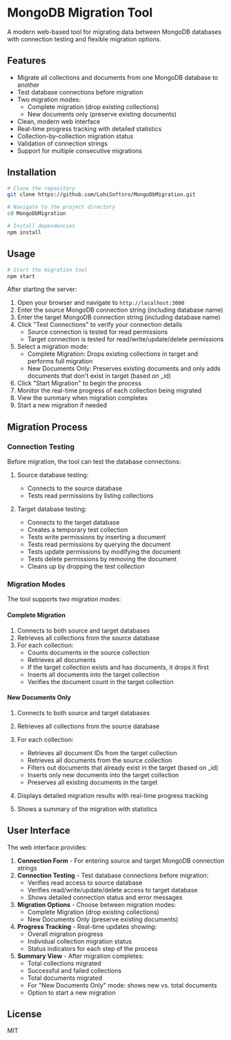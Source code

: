 # MongoDB Migration Tool

A modern web-based tool for migrating data between MongoDB databases with connection testing and flexible migration options.

## Features

- Migrate all collections and documents from one MongoDB database to another
- Test database connections before migration
- Two migration modes:
  - Complete migration (drop existing collections)
  - New documents only (preserve existing documents)
- Clean, modern web interface
- Real-time progress tracking with detailed statistics
- Collection-by-collection migration status
- Validation of connection strings
- Support for multiple consecutive migrations

## Installation

```bash
# Clone the repository
git clone https://github.com/LohiSoftsro/MongoDbMigration.git

# Navigate to the project directory
cd MongoDbMigration

# Install dependencies
npm install
```

## Usage

```bash
# Start the migration tool
npm start
```

After starting the server:

1. Open your browser and navigate to `http://localhost:3000`
2. Enter the source MongoDB connection string (including database name)
3. Enter the target MongoDB connection string (including database name)
4. Click "Test Connections" to verify your connection details
   - Source connection is tested for read permissions
   - Target connection is tested for read/write/update/delete permissions
5. Select a migration mode:
   - Complete Migration: Drops existing collections in target and performs full migration
   - New Documents Only: Preserves existing documents and only adds documents that don't exist in target (based on _id)
6. Click "Start Migration" to begin the process
7. Monitor the real-time progress of each collection being migrated
8. View the summary when migration completes
9. Start a new migration if needed

## Migration Process

### Connection Testing

Before migration, the tool can test the database connections:

1. Source database testing:
   - Connects to the source database
   - Tests read permissions by listing collections

2. Target database testing:
   - Connects to the target database
   - Creates a temporary test collection
   - Tests write permissions by inserting a document
   - Tests read permissions by querying the document
   - Tests update permissions by modifying the document
   - Tests delete permissions by removing the document
   - Cleans up by dropping the test collection

### Migration Modes

The tool supports two migration modes:

#### Complete Migration

1. Connects to both source and target databases
2. Retrieves all collections from the source database
3. For each collection:
   - Counts documents in the source collection
   - Retrieves all documents
   - If the target collection exists and has documents, it drops it first
   - Inserts all documents into the target collection
   - Verifies the document count in the target collection

#### New Documents Only

1. Connects to both source and target databases
2. Retrieves all collections from the source database
3. For each collection:
   - Retrieves all document IDs from the target collection
   - Retrieves all documents from the source collection
   - Filters out documents that already exist in the target (based on _id)
   - Inserts only new documents into the target collection
   - Preserves all existing documents in the target

4. Displays detailed migration results with real-time progress tracking
5. Shows a summary of the migration with statistics

## User Interface

The web interface provides:

1. **Connection Form** - For entering source and target MongoDB connection strings
2. **Connection Testing** - Test database connections before migration:
   - Verifies read access to source database
   - Verifies read/write/update/delete access to target database
   - Shows detailed connection status and error messages
3. **Migration Options** - Choose between migration modes:
   - Complete Migration (drop existing collections)
   - New Documents Only (preserve existing documents)
4. **Progress Tracking** - Real-time updates showing:
   - Overall migration progress
   - Individual collection migration status
   - Status indicators for each step of the process
5. **Summary View** - After migration completes:
   - Total collections migrated
   - Successful and failed collections
   - Total documents migrated
   - For "New Documents Only" mode: shows new vs. total documents
   - Option to start a new migration

## License

MIT
